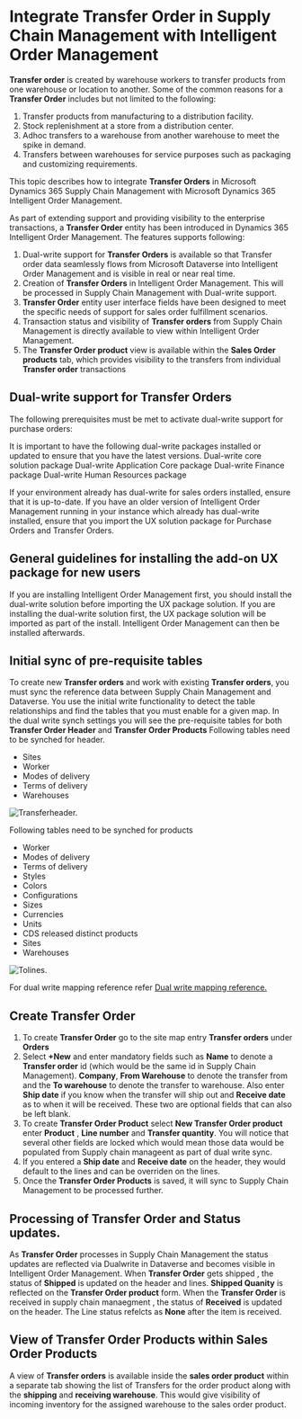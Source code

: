 # Integrate Transfer Order in Supply Chain Management with Intelligent Order Management #

**Transfer order** is created by warehouse workers to transfer products from one warehouse or location to another. Some of the common reasons for a **Transfer Order** includes but not limited to the following:
1. Transfer products from manufacturing to a distribution facility.
2. Stock replenishment at a store from a distribution center.
3. Adhoc transfers to a warehouse from another warehouse to meet the spike in demand.
4. Transfers between warehouses for service purposes such as packaging and customizing requirements.

This topic describes how to integrate **Transfer Orders** in Microsoft Dynamics 365 Supply Chain Management with Microsoft Dynamics 365 Intelligent Order Management.

As part of extending support and providing visibility to the enterprise transactions, a **Transfer Order** entity has been introduced in Dynamics 365 Intelligent Order Management.
The features supports following:
1. Dual-write support for **Transfer Orders** is available so that Transfer order data seamlessly flows from Microsoft Dataverse into Intelligent Order Management and is visible in real or near real time.
1. Creation of **Transfer Orders** in Intelligent Order Management. This will be processed in Supply Chain Management with Dual-write support.
1. **Transfer Order** entity user interface fields have been designed to meet the specific needs of support for sales order fulfillment scenarios.
1. Transaction status and visibility of **Transfer orders** from Supply Chain Management is directly available to view within Intelligent Order Management.
1. The **Transfer Order product** view is available within the **Sales Order products** tab, which provides visibility to the transfers from individual **Transfer order** transactions

## Dual-write support for **Transfer Orders**
The following prerequisites must be met to activate dual-write support for purchase orders:

It is important to have the following dual-write packages installed or updated to ensure that you have the latest versions.
Dual-write core solution package
Dual-write Application Core package
Dual-write Finance package
Dual-write Human Resources package

If your environment already has dual-write for sales orders installed, ensure that it is up-to-date.
If you have an older version of Intelligent Order Management running in your instance which already has dual-write installed, ensure that you import the UX solution package for Purchase Orders and Transfer Orders.

## General guidelines for installing the add-on UX package for new users
If you are installing Intelligent Order Management first, you should install the dual-write solution before importing the UX package solution.
If you are installing the dual-write solution first, the UX package solution will be imported as part of the install. Intelligent Order Management can then be installed afterwards.

## Initial sync of pre-requisite tables
To create new **Transfer orders** and work with existing **Transfer orders**, you must sync the reference data between Supply Chain Management and Dataverse. You use the initial write functionality to detect the table relationships and find the tables that you must enable for a given map.
In the dual write synch settings you will see the pre-requisite tables for both **Transfer Order Header** and **Transfer Order Products**
Following tables need to be synched for header.

- Sites
- Worker
- Modes of delivery
- Terms of delivery
- Warehouses

![Transferheader.](media/Transferheader.png)

Following tables need to be synched for products

- Worker
- Modes of delivery
- Terms of delivery
- Styles
- Colors
- Configurations
- Sizes
- Currencies
- Units
- CDS released distinct products
- Sites
- Warehouses

![Tolines.](media/Tolines.png)

For dual write mapping reference refer [Dual write mapping reference.](/fin-ops-core/dev-itpro/data-entities/dual-write/mapping-reference)

## Create **Transfer Order** 

1. To create **Transfer Order** go to the site map entry **Transfer orders** under **Orders**
1. Select **+New** and enter mandatory fields such as **Name** to denote a **Transfer order** id (which would be the same id in Supply Chain Management).
   **Company**, **From Warehouse** to denote the transfer from and the **To warehouse** to denote the transfer to warehouse. Also enter **Ship date** if you know when    the transfer will ship out and **Receive date** as to when it will be received. These two are optional fields that can also be left blank.  
1. To create **Transfer Order Product** select **New Transfer Order product** enter **Product** , **Line number** and **Transfer quantity**. You will notice that
   several other fields are locked which would mean those data would be populated from Supply chain manageent as part of dual write sync.
1. If you entered a **Ship date** and **Receive date** on the header, they would default to the lines and can be overriden on the lines.
1. Once the **Transfer Order Products** is saved, it will sync to Supply Chain Management to be processed further.

## Processing of Transfer Order and Status updates.

As **Transfer Order** processes in Supply Chain Management the status updates are reflected via Dualwrite in Dataverse and becomes visible in Intelligent Order Management. When **Transfer Order** gets shipped , the status of **Shipped** is updated on the header and lines. **Shipped Quanity** is reflected on the **Transfer Order product** form. When the **Transfer Order** is received in supply chain manaegment , the status of **Received** is updated on the header. The Line status refelcts as **None** after the item is received.

## View of **Transfer Order Products** within **Sales Order Products**

A view of **Transfer orders** is available inside the **sales order product**  within a separate tab showing the list of Transfers for the order product along with the **shipping** and **receiving warehouse**. This would give visibility of incoming inventory for the assigned warehouse to the sales order product. 





